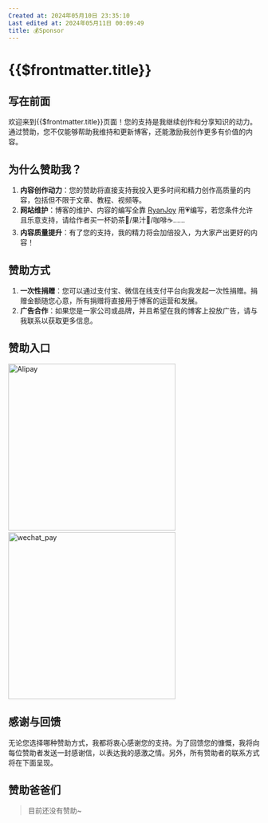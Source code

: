 ```yaml
---
Created at: 2024年05月10日 23:35:10
Last edited at: 2024年05月11日 00:09:49
title: 💰Sponsor
---
```

# {{$frontmatter.title}}
## 写在前面
欢迎来到{{$frontmatter.title}}页面！您的支持是我继续创作和分享知识的动力。通过赞助，您不仅能够帮助我维持和更新博客，还能激励我创作更多有价值的内容。
## 为什么赞助我？
1. **内容创作动力**：您的赞助将直接支持我投入更多时间和精力创作高质量的内容，包括但不限于文章、教程、视频等。
2. **网站维护**：博客的维护、内容的编写全靠 [RyanJoy](./index) 用💗编写，若您条件允许且乐意支持，请给作者买一杯奶茶🧋/果汁🍹/咖啡☕️……
3. **内容质量提升**：有了您的支持，我的精力将会加倍投入，为大家产出更好的内容！
## 赞助方式
1. **一次性捐赠**：您可以通过支付宝、微信在线支付平台向我发起一次性捐赠。捐赠金额随您心意，所有捐赠将直接用于博客的运营和发展。
2. **广告合作**：如果您是一家公司或品牌，并且希望在我的博客上投放广告，请与我联系以获取更多信息。
## 赞助入口
<p>
  <img src="/about_me/alipay.jpg" alt="Alipay" style="display:inline-block; width:335px;"/>&nbsp;
  <img src="/about_me/wechat_pay.png" alt="wechat_pay" style="display:inline-block;width:335px;"/>
</p>

## 感谢与回馈
无论您选择哪种赞助方式，我都将衷心感谢您的支持。为了回馈您的慷慨，我将向每位赞助者发送一封感谢信，以表达我的感激之情。另外，所有赞助者的联系方式将在下面呈现。

## 赞助爸爸们
> 目前还没有赞助~